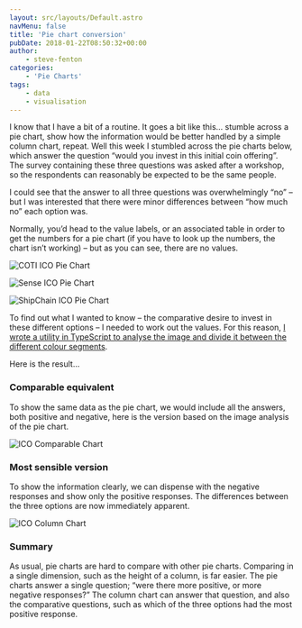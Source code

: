 ```yaml
---
layout: src/layouts/Default.astro
navMenu: false
title: 'Pie chart conversion'
pubDate: 2018-01-22T08:50:32+00:00
author:
    - steve-fenton
categories:
    - 'Pie Charts'
tags:
    - data
    - visualisation
---
```


I know that I have a bit of a routine. It goes a bit like this… stumble across a pie chart, show how the information would be better handled by a simple column chart, repeat. Well this week I stumbled across the pie charts below, which answer the question “would you invest in this initial coin offering”. The survey containing these three questions was asked after a workshop, so the respondents can reasonably be expected to be the same people.

I could see that the answer to all three questions was overwhelmingly “no” – but I was interested that there were minor differences between “how much no” each option was.

Normally, you’d head to the value labels, or an associated table in order to get the numbers for a pie chart (if you have to look up the numbers, the chart isn’t working) – but as you can see, there are no values.

![COTI ICO Pie Chart](https://www.stevefenton.co.uk/wp-content/uploads/2018/01/pie-coti-ico.jpg)

![Sense ICO Pie Chart](https://www.stevefenton.co.uk/wp-content/uploads/2018/01/pie-sense-ico.jpg)

![ShipChain ICO Pie Chart](https://www.stevefenton.co.uk/wp-content/uploads/2018/01/pie-shipchain-ico.jpg)

To find out what I wanted to know – the comparative desire to invest in these different options – I needed to work out the values. For this reason, [I wrote a utility in TypeScript to analyse the image and divide it between the different colour segments](https://www.stevefenton.co.uk/2018/01/typescript-pixel-counter/).

Here is the result…

### Comparable equivalent

To show the same data as the pie chart, we would include all the answers, both positive and negative, here is the version based on the image analysis of the pie chart.

![ICO Comparable Chart](https://www.stevefenton.co.uk/wp-content/uploads/2018/01/ico-column-chart-comparable.png)

### Most sensible version

To show the information clearly, we can dispense with the negative responses and show only the positive responses. The differences between the three options are now immediately apparent.

![ICO Column Chart](https://www.stevefenton.co.uk/wp-content/uploads/2018/01/ico-column-chart.png)

### Summary

As usual, pie charts are hard to compare with other pie charts. Comparing in a single dimension, such as the height of a column, is far easier. The pie charts answer a single question; “were there more positive, or more negative responses?” The column chart can answer that question, and also the comparative questions, such as which of the three options had the most positive response.